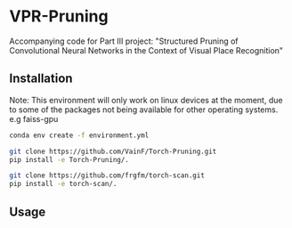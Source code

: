 # VPR-Pruning

Accompanying code for Part III project: "Structured Pruning of Convolutional Neural Networks in the Context of Visual Place Recognition"


## Installation

Note: This environment will only work on linux devices at the moment, due to some of the packages not being available for other operating systems. e.g faiss-gpu

```bash
conda env create -f environment.yml

git clone https://github.com/VainF/Torch-Pruning.git
pip install -e Torch-Pruning/.

git clone https://github.com/frgfm/torch-scan.git
pip install -e torch-scan/.
```

## Usage
```python main.py <insert arguments here>
```


